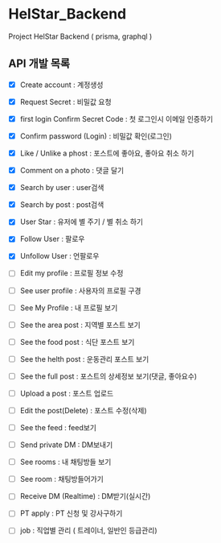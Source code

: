 # HelStar_Backend
Project HelStar Backend ( prisma, graphql )

## API 개발 목록 

- [x] Create account : 계정생성
- [x] Request Secret : 비밀값 요청
- [x] first login Confirm Secret Code : 첫 로그인시 이메일 인증하기
- [x] Confirm password (Login) : 비밀값 확인(로그인)
- [x] Like / Unlike a phost : 포스트에 좋아요, 좋아요 취소 하기
- [x] Comment on a photo : 댓글 달기 
- [x] Search by user : user검색
- [x] Search by post : post검색 
- [x] User Star : 유저에 별 주기 / 별 취소 하기
- [x] Follow User : 팔로우
- [x] Unfollow User : 언팔로우
- [ ] Edit my profile : 프로필 정보 수정 
- [ ] See user profile : 사용자의 프로필 구경 
- [ ] See My Profile : 내 프로필 보기
- [ ] See the area post : 지역별 포스트 보기 
- [ ] See the food post : 식단 포스트 보기 
- [ ] See the helth post : 운동관리 포스트 보기 
- [ ] See the full post : 포스트의 상세정보 보기(댓글, 좋아요수)
- [ ] Upload a post : 포스트 업로드
- [ ] Edit the post(Delete) : 포스트 수정(삭제) 
- [ ] See the feed : feed보기 
- [ ] Send private DM : DM보내기
- [ ] See rooms : 내 채팅방들 보기
- [ ] See room : 채팅방들어가기
- [ ] Receive DM (Realtime) : DM받기(실시간)
- [ ] PT apply : PT 신청 및 강사구하기 
- [ ] job : 직업별 관리 ( 트레이너, 일반인 등급관리)
 